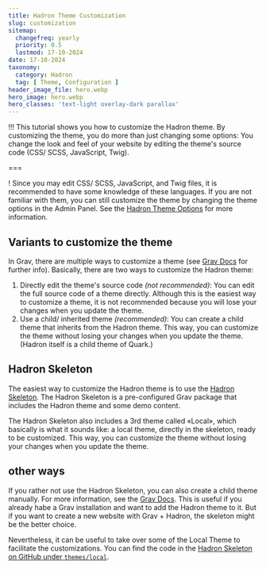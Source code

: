 ```yaml
---
title: Hadron Theme Customization
slug: customization
sitemap:
  changefreq: yearly
  priority: 0.5
  lastmod: 17-10-2024
date: 17-10-2024
taxonomy:
  category: Hadron
  tag: [ Theme, Configuration ]
header_image_file: hero.webp
hero_image: hero.webp
hero_classes: 'text-light overlay-dark parallax'
---
```


!!! This tutorial shows you how to customize the Hadron theme. By customizing the theme, you do more than just changing some options: You change the look and feel of your website by editing the theme's source code (CSS/ SCSS, JavaScript, Twig).

===

! Since you may edit CSS/ SCSS, JavaScript, and Twig files, it is recommended to have some knowledge of these languages. If you are not familiar with them, you can still customize the theme by changing the theme options in the Admin Panel. See the [Hadron Theme Options](/hadron/theme/options) for more information.

## Variants to customize the theme
In Grav, there are multiple ways to customize a theme (see [Grav Docs](https://learn.getgrav.org/17/themes/customization) for further info). Basically, there are two ways to customize the Hadron theme:
1. Directly edit the theme's source code _(not recommended)_: You can edit the full source code of a theme directly. Although this is the easiest way to customize a theme, it is not recommended because you will lose your changes when you update the theme.
2. Use a child/ inherited theme _(recommended)_: You can create a child theme that inherits from the Hadron theme. This way, you can customize the theme without losing your changes when you update the theme. (Hadron itself is a child theme of Quark.)

## Hadron Skeleton
The easiest way to customize the Hadron theme is to use the [Hadron Skeleton](https://github.com/Crabston/grav-skeleton-hadron). The Hadron Skeleton is a pre-configured Grav package that includes the Hadron theme and some demo content.

The Hadron Skeleton also includes a 3rd theme called «Local», which basically is what it sounds like: a local theme, directly in the skeleton, ready to be customized. This way, you can customize the theme without losing your changes when you update the theme.

## other ways
If you rather not use the Hadron Skeleton, you can also create a child theme manually. For more information, see the [Grav Docs](https://learn.getgrav.org/17/themes/customization#theme-inheritance). This is useful if you already habe a Grav installation and want to add the Hadron theme to it. But if you want to create a new website with Grav + Hadron, the skeleton might be the better choice.

Nevertheless, it can be useful to take over some of the Local Theme to facilitate the customizations. You can find the code in the [Hadron Skeleton on GitHub under `themes/local`](https://github.com/Crabston/grav-skeleton-hadron/tree/main/themes/local).
